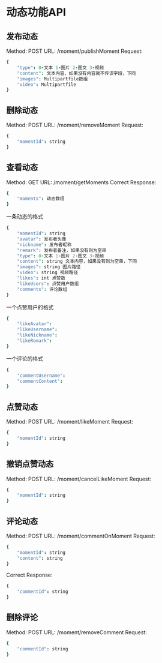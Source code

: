 # 动态功能API

## 发布动态

Method: POST
URL: /moment/publishMoment
Request:
```coffeescript
{
    "type": 0-文本 1-图片 2-图文 3-视频
    "content": 文本内容，如果没有内容就不传该字段，下同
    "images": Multipartfile数组
    "video": Multipartfile
}
```

## 删除动态

Method: POST
URL: /moment/removeMoment
Request:
```coffeescript
{
    "momentId": string
}
```

## 查看动态

Method: GET
URL: /moment/getMoments
Correct Response:
```coffeescript
{
    "moments": 动态数组
}
```
一条动态的格式
```coffeescript
{
    "momentId": string
    "avatar": 发布者头像
    "nickname": 发布者昵称
    "remark": 发布者备注，如果没有则为空串
    "type": 0-文本 1-图片 2-图文 3-视频
    "content": string 文本内容，如果没有则为空串，下同
    "images": string 图片路径
    "video": string 视频路径
    "likes": int 点赞数
    "likeUsers": 点赞用户数组
    "comments": 评论数组
}
```
一个点赞用户的格式
```coffeescript
{
    "likeAvatar": 
    "likeUsername":
    "likeNickname":
    "likeRemark":
}
```
一个评论的格式
```coffeescript
{
    "commentUsername": 
    "commentContent":
}
```

## 点赞动态

Method: POST
URL: /moment/likeMoment
Request:
```coffeescript
{
    "momentId": string
}
```

## 撤销点赞动态

Method: POST
URL: /moment/cancelLikeMoment
Request:
```coffeescript
{
    "momentId": string
}
```

## 评论动态

Method: POST
URL: /moment/commentOnMoment
Request:
```coffeescript
{
    "momentId": string
    "content": string
}
```
Correct Response:
```coffeescript
{
    "commentId": string
}
```

## 删除评论

Method: POST
URL: /moment/removeComment
Request:
```coffeescript
{
    "commentId": string
}
```